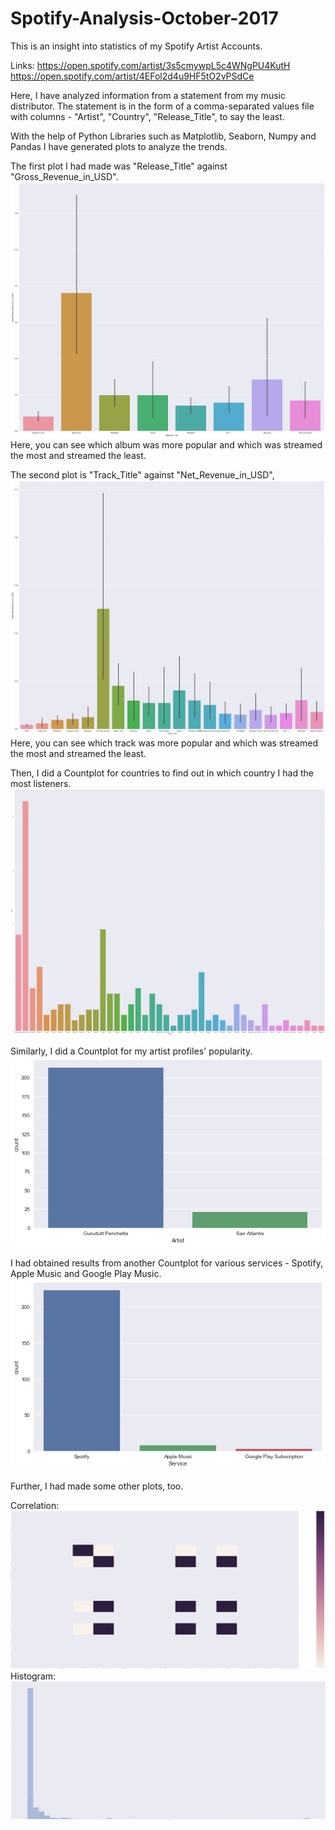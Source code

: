 # Spotify-Analysis-October-2017

This is an insight into statistics of my Spotify Artist Accounts.

Links: https://open.spotify.com/artist/3s5cmywpL5c4WNgPU4KutH
       https://open.spotify.com/artist/4EFol2d4u9HF5tO2vPSdCe

Here, I have analyzed information from a statement from my music distributor. The statement is in the form of a comma-separated values file with columns - "Artist", "Country", "Release_Title", to say the least.

With the help of Python Libraries such as Matplotlib, Seaborn, Numpy and Pandas I have generated plots to analyze the trends.

The first plot I had made was "Release_Title" against "Gross_Revenue_in_USD".
![Albums](Albums.png)
Here, you can see which album was more popular and which was streamed the most and streamed the least.

The second plot is "Track_Title" against "Net_Revenue_in_USD",
![Tracks](Tracks.png)
Here, you can see which track was more popular and which was streamed the most and streamed the least.

Then, I did a Countplot for countries to find out in which country I had the most listeners.
![Countries](Countries.png)

Similarly, I did a Countplot for my artist profiles' popularity.
![Artists](Artists.png)

I had obtained results from another Countplot for various services - Spotify, Apple Music and Google Play Music.
![Services](Service.png)

Further, I had made some other plots, too.

Correlation: ![Correlation](Correlation.png)
Histogram:   ![Range](Range.png)
